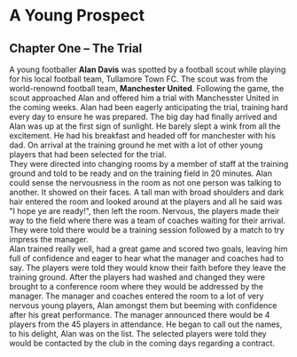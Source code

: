 
<html lang="en">
<head>
    <meta charset="UTF-8">
    <title>Title</title>
</head>
<body>

<h1>A Young Prospect</h1>
<h2>Chapter One – The Trial</h2>
<p>
    A young footballer <strong>Alan Davis</strong> was spotted by a football scout while playing for his local football team,
    Tullamore Town FC. The scout was from the world-renownd football team, <strong>Manchester United</strong>.
    Following the game, the scout approached Alan and offered him a trial with Manchesster United in the coming weeks.
    Alan had been eagerly anticipating the trial, training hard every day to ensure he was prepared. The big day had finally arrived and     Alan was up at the first sign of sunlight. He barely slept a wink from all the excitement. He had his breakfast and headed off for       manchester with his dad. On arrival at the training ground he met with a lot of other young players that had been selected for the       trial.
    <br>
     They were directed into changing rooms by a member of staff at the training ground and told to be ready and on the training field in 20 minutes.
    Alan could sense the nervousness in the room as not one person was talking to another. It showed on their faces.
    A tall man with broad shoulders and dark hair entered the room and looked around at the players and all he said was "I hope ye  are ready!",
    then left the room. Nervous, the players made their way to the field where there was a team of coaches waiting for their arrival.
    They were told there would be a training session followed by a match to try impress the manager.
    <br>    Alan trained really well, had a great game and scored two goals, leaving him full of confidence and eager to hear what the manager and 
    coaches had to say. The players were told they would know their faith before they leave the training ground.
    After the players had washed and changed they were brought to a conference room where they would be addressed by the manager. 
    The manager and coaches entered the room to a lot of very nervous young players, Alan amongst them but beeming with confidence after his great performance.
    The manager announced there would be 4 players from the 45 players in attendance. He began to call out the names, to his delight, Alan was on the list.
    The selected players were told they would be contacted by the club in the coming days regarding a contract.
</p>
</body>
</html>
